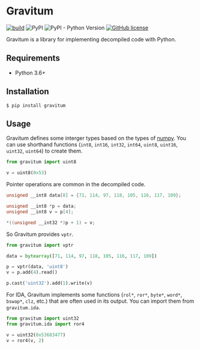 # Gravitum

[![build](https://github.com/Sh4ww/gravitum/actions/workflows/tests.yml/badge.svg?branch=main)](https://github.com/Sh4ww/gravitum/actions/workflows/tests.yml)
![PyPI](https://img.shields.io/pypi/v/gravitum)
![PyPI - Python Version](https://img.shields.io/pypi/pyversions/gravitum)
[![GitHub license](https://img.shields.io/github/license/Sh4ww/gravitum)](https://github.com/Sh4ww/gravitum/blob/main/LICENSE)

Gravitum is a library for implementing decompiled code with Python.

## Requirements

- Python 3.6+

## Installation

```
$ pip install gravitum
```

## Usage

Gravitum defines some interger types based on the types of [numpy](https://github.com/numpy/numpy). You can use shorthand functions (`int8`, `int16`, `int32`, `int64`, `uint8`, `uint16`, `uint32`, `uint64`) to create them.

```python
from gravitum import uint8

v = uint8(0x53)
```

Pointer operations are common in the decompiled code.

```c
unsigned __int8 data[8] = {71, 114, 97, 118, 105, 116, 117, 109};

unsigned __int8 *p = data;
unsigned __int8 v = p[4];

*((unsigned __int32 *)p + 1) = v;
```

So Gravitum provides `vptr`.

```python
from gravitum import vptr

data = bytearray([71, 114, 97, 118, 105, 116, 117, 109])

p = vptr(data, 'uint8')
v = p.add(4).read()

p.cast('uint32').add(1).write(v)
```

For IDA, Gravitum implements some functions (`rol*`, `ror*`, `byte*`, `word*`, `bswap*`, `clz`, etc.) that are often used in its output. You can import them from `gravitum.ida`.

```python
from gravitum import uint32
from gravitum.ida import ror4

v = uint32(0x53683477)
v = ror4(v, 2)
```
